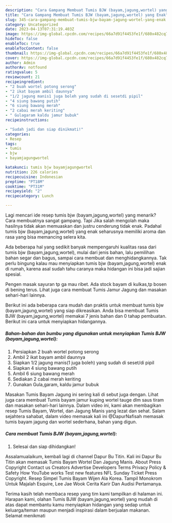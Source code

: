 ```yaml
---
description: "Cara Gampang Membuat Tumis BJW (bayam,jagung,wortel) yang Enak"
title: "Cara Gampang Membuat Tumis BJW (bayam,jagung,wortel) yang Enak"
slug: 345-cara-gampang-membuat-tumis-bjw-bayam-jagung-wortel-yang-enak
category: Uncategorized
date: 2023-04-13T07:31:19.403Z
image: https://img-global.cpcdn.com/recipes/66a7d91f4453fe1f/680x482cq70/tumis-bjw-bayamjagungwortel-foto-resep-utama.jpg
hideToc: false
enableToc: true
enableTocContent: false
thumbnail: https://img-global.cpcdn.com/recipes/66a7d91f4453fe1f/680x482cq70/tumis-bjw-bayamjagungwortel-foto-resep-utama.jpg
cover: https://img-global.cpcdn.com/recipes/66a7d91f4453fe1f/680x482cq70/tumis-bjw-bayamjagungwortel-foto-resep-utama.jpg
author: Admin
authorAv: notfound
ratingvalue: 5
reviewcount: 21
recipeingredient:
- "2 buah wortel potong serong"
- "2 ikat bayam ambil daunnya"
- "1/2 jagung manis1 juga boleh yang sudah di sesetdi pipil"
- "4 siung bawang putih"
- "6 siung bawang merah"
- "2 cabai merah keriting"
- " Gulagaram kaldu jamur bubuk"
recipeinstructions:

- "Sudah jadi dan siap dinikmati!"
categories:
- Resep
tags:
- tumis
- bjw
- bayamjagungwortel

katakunci: tumis bjw bayamjagungwortel 
nutrition: 226 calories
recipecuisine: Indonesian
preptime: "PT18M"
cooktime: "PT31M"
recipeyield: "2"
recipecategory: Lunch

---
```



Lagi mencari ide resep tumis bjw (bayam,jagung,wortel) yang menarik? Cara membuatnya sangat gampang. Tapi Jika salah mengolah maka hasilnya tidak akan memuaskan dan justru cenderung tidak enak. Padahal tumis bjw (bayam,jagung,wortel) yang enak seharusnya memiliki aroma dan rasa yang bisa memancing selera kita.


Ada beberapa hal yang sedikit banyak mempengaruhi kualitas rasa dari tumis bjw (bayam,jagung,wortel), mulai dari jenis bahan, lalu pemilihan bahan segar dan bagus, sampai cara membuat dan menghidangkannya. Tak perlu bingung kalau mau menyiapkan tumis bjw (bayam,jagung,wortel) enak di rumah, karena asal sudah tahu caranya maka hidangan ini bisa jadi sajian spesial.

Pengen masak sayuran tp ga mau ribet. Ada stock bayam di kulkas,tp bosen di bening terus. Lihat juga cara membuat Tumis Jamur Jagung dan masakan sehari-hari lainnya.


Berikut ini ada beberapa cara mudah dan praktis untuk membuat tumis bjw (bayam,jagung,wortel) yang siap dikreasikan. Anda bisa membuat Tumis BJW (bayam,jagung,wortel) memakai 7 jenis bahan dan 0 tahap pembuatan. Berikut ini cara untuk menyiapkan hidangannya.

<!--inarticleads1-->

##### Bahan-bahan dan bumbu yang digunakan untuk menyiapkan Tumis BJW (bayam,jagung,wortel):

1. Persiapkan 2 buah wortel potong serong
1. Ambil 2 ikat bayam ambil daunnya
1. Siapkan 1/2 jagung manis(1 juga boleh) yang sudah di seset/di pipil
1. Siapkan 4 siung bawang putih
1. Ambil 6 siung bawang merah
1. Sediakan 2 cabai merah keriting
1. Gunakan  Gula,garam, kaldu jamur bubuk


Masakan Tumis Bayam Jagung ini sering kali di sebut juga dengan. Lihat juga cara membuat Tumis bayam jamur kuping wortel tauge dlm saus tiram dan masakan sehari-hari lainnya. Dalam video ini, kami akan membagikan resep Tumis Bayam, Wortel, dan Jagung Manis yang lezat dan sehat. Salam sejahtera sahabat, dalam video memasak kali ini @DapurNafisah memasak tumis bayam jagung dan wortel sederhana, bahan yang digun. 

<!--inarticleads2-->

##### Cara membuat Tumis BJW (bayam,jagung,wortel):


1. Selesai dan siap dihidangkan!

Assalamualaikum, kembali lagi di channel Dapur Bu Titin. Kali ini Dapur Bu Titin akan memasak Tumis Bayam Wortel Dan Jagung Manis. About Press Copyright Contact us Creators Advertise Developers Terms Privacy Policy &amp; Safety How YouTube works Test new features NFL Sunday Ticket Press Copyright. Resep Simpel Tumis Bayam Wijen Ala Korea. Tampil Monokrom Untuk Majalah Esquire, Lee Jae Wook Cerita Karir Dan Audisi Pertamanya. 

Terima kasih telah membaca resep yang tim kami tampilkan di halaman ini. Harapan kami, olahan Tumis BJW (bayam,jagung,wortel) yang mudah di atas dapat membantu kamu menyiapkan hidangan yang sedap untuk keluarga/teman maupun menjadi inspirasi dalam berjualan makanan. Selamat menikmati
